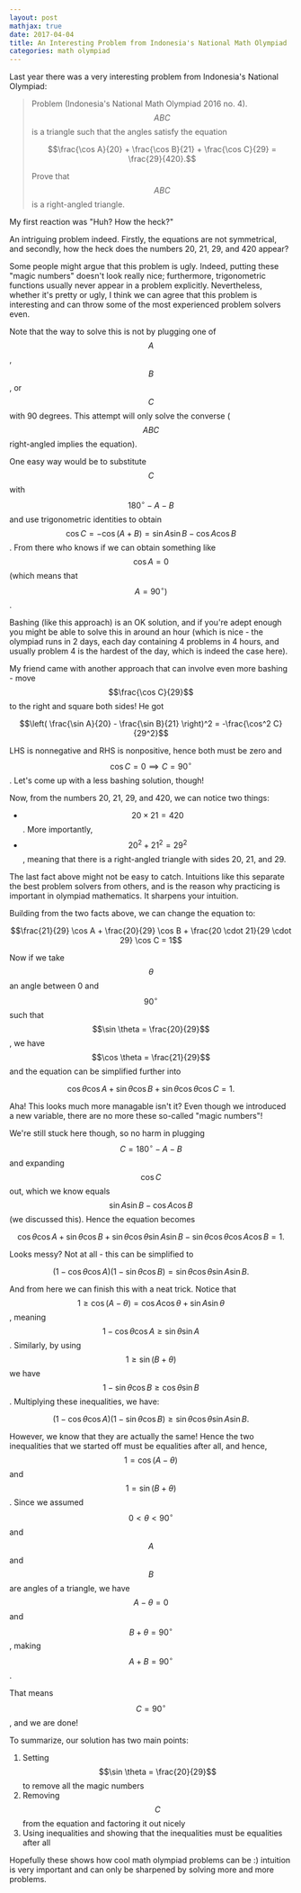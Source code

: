 ```yaml
---
layout: post
mathjax: true
date: 2017-04-04
title: An Interesting Problem from Indonesia's National Math Olympiad
categories: math olympiad
---
```

Last year there was a very interesting problem from Indonesia's National Olympiad:

> Problem (Indonesia's National Math Olympiad 2016 no. 4). $$ABC$$ is a triangle such that the angles satisfy the equation
>
> $$\frac{\cos A}{20} + \frac{\cos B}{21} + \frac{\cos C}{29} = \frac{29}{420}.$$
>
> Prove that $$ABC$$ is a right-angled triangle.

My first reaction was "Huh? How the heck?"

An intriguing problem indeed. Firstly, the equations are not symmetrical, and secondly, how the heck does the numbers 20, 21, 29, and 420 appear?

Some people might argue that this problem is ugly. Indeed, putting these "magic numbers" doesn't look really nice; furthermore, trigonometric functions usually never appear in a problem explicitly. Nevertheless, whether it's pretty or ugly, I think we can agree that this problem is interesting and can throw some of the most experienced problem solvers even.

Note that the way to solve this is not by plugging one of $$A$$, $$B$$, or $$C$$ with 90 degrees. This attempt will only solve the converse ($$ABC$$ right-angled implies the equation).

One easy way would be to substitute $$C$$ with $$180^{\circ} - A - B$$ and use trigonometric identities to obtain $$\cos C = -\cos (A + B) = \sin A \sin B - \cos A \cos B$$. From there who knows if we can obtain something like $$\cos A = 0$$ (which means that $$A = 90^{\circ})$$.

Bashing (like this approach) is an OK solution, and if you're adept enough you might be able to solve this in around an hour (which is nice - the olympiad runs in 2 days, each day containing 4 problems in 4 hours, and usually problem 4 is the hardest of the day, which is indeed the case here).

My friend came with another approach that can involve even more bashing - move $$\frac{\cos C}{29}$$ to the right and square both sides! He got

$$\left( \frac{\sin A}{20} - \frac{\sin B}{21} \right)^2 = -\frac{\cos^2 C}{29^2}$$

LHS is nonnegative and RHS is nonpositive, hence both must be zero and $$\cos C = 0 \implies C = 90^{\circ}$$. Let's come up with a less bashing solution, though!

Now, from the numbers 20, 21, 29, and 420, we can notice two things:
- $$20 \times 21 = 420$$. More importantly,
- $$20^2 + 21^2 = 29^2$$, meaning that there is a right-angled triangle with sides 20, 21, and 29.

The last fact above might not be easy to catch. Intuitions like this separate the best problem solvers from others, and is the reason why practicing is important in olympiad mathematics. It sharpens your intuition.

Building from the two facts above, we can change the equation to:

$$\frac{21}{29} \cos A + \frac{20}{29} \cos B + \frac{20 \cdot 21}{29 \cdot 29} \cos C = 1$$

Now if we take $$\theta$$ an angle between 0 and $$90^{\circ}$$ such that $$\sin \theta = \frac{20}{29}$$, we have $$\cos \theta = \frac{21}{29}$$ and the equation can be simplified further into

$$\cos \theta \cos A + \sin \theta \cos B + \sin \theta \cos \theta \cos C = 1.$$

Aha! This looks much more managable isn't it? Even though we introduced a new variable, there are no more these so-called "magic numbers"!

We're still stuck here though, so no harm in plugging $$C = 180^{\circ} - A - B$$ and expanding $$\cos C$$ out, which we know equals $$\sin A \sin B - \cos A \cos B$$ (we discussed this). Hence the equation becomes

$$\cos \theta \cos A + \sin \theta \cos B + \sin \theta \cos \theta \sin A \sin B - \sin \theta \cos \theta \cos A \cos B = 1.$$

Looks messy? Not at all - this can be simplified to

$$(1 - \cos \theta \cos A)(1 - \sin \theta \cos B) = \sin \theta \cos \theta \sin A \sin B.$$

And from here we can finish this with a neat trick. Notice that $$1 \ge \cos (A - \theta) = \cos A \cos \theta + \sin A \sin \theta$$, meaning $$1 - \cos \theta \cos A \ge \sin \theta \sin A$$. Similarly, by using $$1 \ge \sin (B + \theta)$$ we have $$1 - \sin \theta \cos B \ge \cos \theta \sin B$$. Multiplying these inequalities, we have:

$$(1 - \cos \theta \cos A)(1 - \sin \theta \cos B) \ge \sin \theta \cos \theta \sin A \sin B.$$

However, we know that they are actually the same! Hence the two inequalities that we started off must be equalities after all, and hence, $$1 = \cos (A - \theta)$$ and $$1 = \sin (B + \theta)$$. Since we assumed $$0 < \theta < 90^{\circ}$$ and $$A$$ and $$B$$ are angles of a triangle, we have $$A - \theta = 0$$ and $$B + \theta = 90^{\circ}$$, making $$A + B = 90^{\circ}$$.

That means $$C = 90^{\circ}$$, and we are done!

To summarize, our solution has two main points:
1. Setting $$\sin \theta = \frac{20}{29}$$ to remove all the magic numbers
2. Removing $$C$$ from the equation and factoring it out nicely
3. Using inequalities and showing that the inequalities must be equalities after all

Hopefully these shows how cool math olympiad problems can be :) intuition is very important and can only be sharpened by solving more and more problems.
